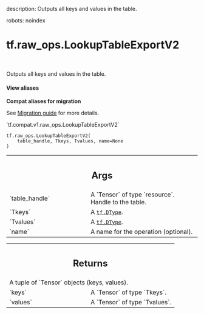 description: Outputs all keys and values in the table.

robots: noindex

# tf.raw_ops.LookupTableExportV2

<!-- Insert buttons and diff -->

<table class="tfo-notebook-buttons tfo-api nocontent" align="left">

</table>



Outputs all keys and values in the table.

<section class="expandable">
  <h4 class="showalways">View aliases</h4>
  <p>
<b>Compat aliases for migration</b>
<p>See
<a href="https://www.tensorflow.org/guide/migrate">Migration guide</a> for
more details.</p>
<p>`tf.compat.v1.raw_ops.LookupTableExportV2`</p>
</p>
</section>

<pre class="devsite-click-to-copy prettyprint lang-py tfo-signature-link">
<code>tf.raw_ops.LookupTableExportV2(
    table_handle, Tkeys, Tvalues, name=None
)
</code></pre>



<!-- Placeholder for "Used in" -->


<!-- Tabular view -->
 <table class="responsive fixed orange">
<colgroup><col width="214px"><col></colgroup>
<tr><th colspan="2"><h2 class="add-link">Args</h2></th></tr>

<tr>
<td>
`table_handle`
</td>
<td>
A `Tensor` of type `resource`. Handle to the table.
</td>
</tr><tr>
<td>
`Tkeys`
</td>
<td>
A <a href="../../tf/dtypes/DType.md"><code>tf.DType</code></a>.
</td>
</tr><tr>
<td>
`Tvalues`
</td>
<td>
A <a href="../../tf/dtypes/DType.md"><code>tf.DType</code></a>.
</td>
</tr><tr>
<td>
`name`
</td>
<td>
A name for the operation (optional).
</td>
</tr>
</table>



<!-- Tabular view -->
 <table class="responsive fixed orange">
<colgroup><col width="214px"><col></colgroup>
<tr><th colspan="2"><h2 class="add-link">Returns</h2></th></tr>
<tr class="alt">
<td colspan="2">
A tuple of `Tensor` objects (keys, values).
</td>
</tr>
<tr>
<td>
`keys`
</td>
<td>
A `Tensor` of type `Tkeys`.
</td>
</tr><tr>
<td>
`values`
</td>
<td>
A `Tensor` of type `Tvalues`.
</td>
</tr>
</table>

